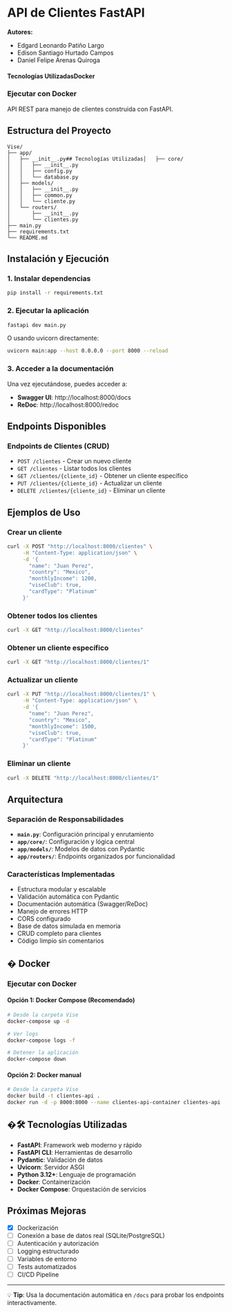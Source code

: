 # API de Clientes FastAPI

**Autores:**
- Edgard Leonardo Patiño Largo
- Edison Santiago Hurtado Campos
- Daniel Felipe Arenas Quiroga

#### Tecnologías UtilizadasDocker

### Ejecutar con Docker

API REST para manejo de clientes construida con FastAPI.

## Estructura del Proyecto

```
Vise/
├── app/
│   ├── __init__.py## Tecnologías Utilizadas│   ├── core/
│   │   ├── __init__.py
│   │   ├── config.py
│   │   └── database.py
│   ├── models/
│   │   ├── __init__.py
│   │   ├── common.py
│   │   └── cliente.py
│   └── routers/
│       ├── __init__.py
│       └── clientes.py
├── main.py
├── requirements.txt
└── README.md
```

## Instalación y Ejecución

### 1. Instalar dependencias

```bash
pip install -r requirements.txt
```

### 2. Ejecutar la aplicación

```bash
fastapi dev main.py
```

O usando uvicorn directamente:

```bash
uvicorn main:app --host 0.0.0.0 --port 8000 --reload
```

### 3. Acceder a la documentación

Una vez ejecutándose, puedes acceder a:

- **Swagger UI**: http://localhost:8000/docs
- **ReDoc**: http://localhost:8000/redoc

## Endpoints Disponibles

### Endpoints de Clientes (CRUD)

- `POST /clientes` - Crear un nuevo cliente
- `GET /clientes` - Listar todos los clientes
- `GET /clientes/{cliente_id}` - Obtener un cliente específico
- `PUT /clientes/{cliente_id}` - Actualizar un cliente
- `DELETE /clientes/{cliente_id}` - Eliminar un cliente

## Ejemplos de Uso

### Crear un cliente

```bash
curl -X POST "http://localhost:8000/clientes" \
     -H "Content-Type: application/json" \
     -d '{
       "name": "Juan Perez",
       "country": "Mexico",
       "monthlyIncome": 1200,
       "viseClub": true,
       "cardType": "Platinum"
     }'
```

### Obtener todos los clientes

```bash
curl -X GET "http://localhost:8000/clientes"
```

### Obtener un cliente específico

```bash
curl -X GET "http://localhost:8000/clientes/1"
```

### Actualizar un cliente

```bash
curl -X PUT "http://localhost:8000/clientes/1" \
     -H "Content-Type: application/json" \
     -d '{
       "name": "Juan Perez",
       "country": "Mexico",
       "monthlyIncome": 1500,
       "viseClub": true,
       "cardType": "Platinum"
     }'
```

### Eliminar un cliente

```bash
curl -X DELETE "http://localhost:8000/clientes/1"
```

## Arquitectura

### Separación de Responsabilidades

- **`main.py`**: Configuración principal y enrutamiento
- **`app/core/`**: Configuración y lógica central
- **`app/models/`**: Modelos de datos con Pydantic
- **`app/routers/`**: Endpoints organizados por funcionalidad

### Características Implementadas

- Estructura modular y escalable
- Validación automática con Pydantic
- Documentación automática (Swagger/ReDoc)
- Manejo de errores HTTP
- CORS configurado
- Base de datos simulada en memoria
- CRUD completo para clientes
- Código limpio sin comentarios

## � Docker

### Ejecutar con Docker

#### Opción 1: Docker Compose (Recomendado)

```bash
# Desde la carpeta Vise
docker-compose up -d

# Ver logs
docker-compose logs -f

# Detener la aplicación
docker-compose down
```

#### Opción 2: Docker manual

```bash
# Desde la carpeta Vise
docker build -t clientes-api .
docker run -d -p 8000:8000 --name clientes-api-container clientes-api
```



## �🛠️ Tecnologías Utilizadas

- **FastAPI**: Framework web moderno y rápido
- **FastAPI CLI**: Herramientas de desarrollo
- **Pydantic**: Validación de datos
- **Uvicorn**: Servidor ASGI
- **Python 3.12+**: Lenguaje de programación
- **Docker**: Containerización
- **Docker Compose**: Orquestación de servicios

## Próximas Mejoras

- [x] Dockerización
- [ ] Conexión a base de datos real (SQLite/PostgreSQL)
- [ ] Autenticación y autorización
- [ ] Logging estructurado
- [ ] Variables de entorno
- [ ] Tests automatizados
- [ ] CI/CD Pipeline

---

💡 **Tip**: Usa la documentación automática en `/docs` para probar los endpoints interactivamente.